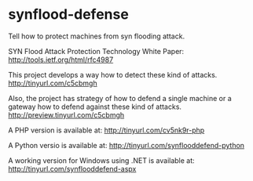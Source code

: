 synflood-defense
================

Tell how to protect machines from syn flooding attack.

SYN Flood Attack Protection Technology White Paper: http://tools.ietf.org/html/rfc4987

This project develops a way how to detect these kind of attacks.
http://tinyurl.com/c5cbmgh

Also, the project has strategy of how to defend a single machine or a gateway how to defend against these kind of attacks.
http://preview.tinyurl.com/c5cbmgh

A PHP version is available at:
http://tinyurl.com/cv5nk9r-php

A Python versio is available at:
http://tinyurl.com/synflooddefend-python

A working version for Windows using .NET is available at:
http://tinyurl.com/synflooddefend-aspx


